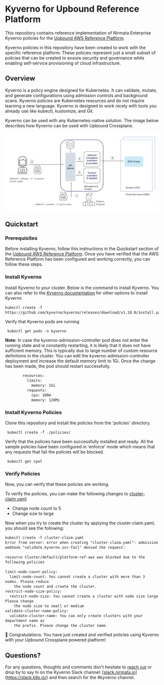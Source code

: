 # Kyverno for Upbound Reference Platform 

This repository contains reference implementation of Nirmata Enterprise Kyverno policies for the [Upbound AWS Reference Platform](https://github.com/upbound/platform-ref-aws).

Kyverno policies in this repository have been created to work with the specific reference platform. These policies represent just a small subset of policies that can be created to ensure security and governance while enabling self-service provisioning of cloud infrastructure. 

## Overview

Kyverno is a policy engine designed for Kubernetes. It can validate, mutate, and generate configurations using admission controls and background scans. Kyverno policies are Kubernetes resources and do not require learning a new language. Kyverno is designed to work nicely with tools you already use like kubectl, kustomize, and Git.


Kyverno can be used with any Kubernetes-native solution. The image below describes how Kyverno can be used with Upbound Crossplane.

![image info](./images/overview.png)


## Quickstart

### Prerequisites

Before installing Kyverno, follow this instructions in the Quickstart section of the [Upbound AWS Reference Platform](https://github.com/upbound/platform-ref-aws). Once you have verified that the AWS Reference Platform has been configured and working correctly, you can follow these steps.

### Install Kyverno

Install Kyverno to your cluster. Below is the command to install Kyverno. You can also refer to the [Kyverno documentation](https://kyverno.io/docs/installation/) for other options to install Kyverno

```console
kubectl create -f https://github.com/kyverno/kyverno/releases/download/v1.10.0/install.yaml
```

Verify that Kyverno pods are running

```console
 kubectl get pods -n kyverno
```

**Note:** In case the kyverno-admission-controller pod does not enter the running state and is constantly restarting, it is likely that it does not have sufficient memory. This is typically due to large number of custom resource definitions in the cluster. You can edit the kyverno-admission-controller deployment and increase the default memory limit to 1Gi. Once the change has been made, the pod should restart successfully.

```console
        resources:
          limits:
            memory: 1Gi
          requests:
            cpu: 100m
            memory: 128Mi
```

### Install Kyverno Policies

Clone this repository and install the policies from the 'policies' directory.

```console
 kubectl create -f ./policies/
```

Verify that the policies have been successfully installed and ready. All the sample policies have been configured in 'enforce' mode which means that any requests that fail the policies will be blocked.

```console
 kubectl get cpol
```

### Verify Policies

Now, you can verify that these policies are working.

To verify  the policies, you can make the following changes to [cluster-claim.yaml](https://github.com/upbound/platform-ref-aws/blob/main/examples/cluster-claim.yaml)
- Change node count to 5
- Change size to large

Now when you try to create the cluster by applying the cluster-claim.yaml, you should see the following:

```console
kubectl create -f cluster-claim.yaml
Error from server: error when creating "cluster-claim.yaml": admission webhook "validate.kyverno.svc-fail" denied the request:

resource Cluster/default/platform-ref-aws was blocked due to the following policies

limit-node-count-policy:
  limit-node-count: You cannot create a cluster with more than 3 nodes. Please reduce
    the node count and create the cluster.
restrict-node-size-policy:
  restrict-node-size: You cannot create a cluster with node size large Please change
    the node size to small or medium
validate-cluster-name-policy:
  validate-cluster-name: You can only create clusters with your department name as
    the prefix. Please change the cluster name.
```


🎉 Congratulations. You have just created and verified policies using Kyverno with your Upbound Crossplane powered platform!


## Questions?

For any questions, thoughts and comments don't hesitate to [reach
out](https://nirmata.com/contact-us/) or drop by to say hi on the Kyverno Slack channel: 
[[slack.nirmata.io](https://slack.k8s.io/)](https://slack.k8s.io/) and then search for the #kyverno channel.
